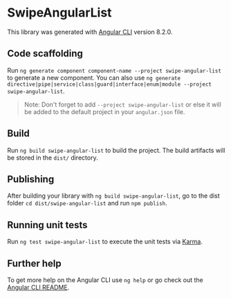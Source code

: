 # SwipeAngularList

This library was generated with [Angular CLI](https://github.com/angular/angular-cli) version 8.2.0.

## Code scaffolding

Run `ng generate component component-name --project swipe-angular-list` to generate a new component. You can also use `ng generate directive|pipe|service|class|guard|interface|enum|module --project swipe-angular-list`.
> Note: Don't forget to add `--project swipe-angular-list` or else it will be added to the default project in your `angular.json` file. 

## Build

Run `ng build swipe-angular-list` to build the project. The build artifacts will be stored in the `dist/` directory.

## Publishing

After building your library with `ng build swipe-angular-list`, go to the dist folder `cd dist/swipe-angular-list` and run `npm publish`.

## Running unit tests

Run `ng test swipe-angular-list` to execute the unit tests via [Karma](https://karma-runner.github.io).

## Further help

To get more help on the Angular CLI use `ng help` or go check out the [Angular CLI README](https://github.com/angular/angular-cli/blob/master/README.md).

